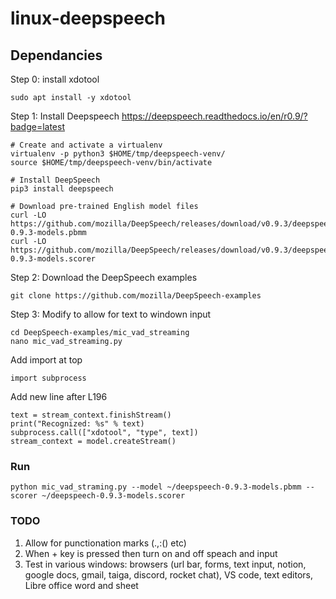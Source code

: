 # linux-deepspeech

## Dependancies

Step 0: install xdotool
```
sudo apt install -y xdotool
```

Step 1: Install Deepspeech
https://deepspeech.readthedocs.io/en/r0.9/?badge=latest
```
# Create and activate a virtualenv
virtualenv -p python3 $HOME/tmp/deepspeech-venv/
source $HOME/tmp/deepspeech-venv/bin/activate

# Install DeepSpeech
pip3 install deepspeech

# Download pre-trained English model files
curl -LO https://github.com/mozilla/DeepSpeech/releases/download/v0.9.3/deepspeech-0.9.3-models.pbmm
curl -LO https://github.com/mozilla/DeepSpeech/releases/download/v0.9.3/deepspeech-0.9.3-models.scorer
```

Step 2: Download the DeepSpeech examples
```
git clone https://github.com/mozilla/DeepSpeech-examples
```

Step 3: Modify to allow for text to windown input
```
cd DeepSpeech-examples/mic_vad_streaming
nano mic_vad_streaming.py
```

Add import at top
```
import subprocess
```

Add new line after L196
```
text = stream_context.finishStream()
print("Recognized: %s" % text)
subprocess.call(["xdotool", "type", text])
stream_context = model.createStream()
```

### Run
```
python mic_vad_straming.py --model ~/deepspeech-0.9.3-models.pbmm --scorer ~/deepspeech-0.9.3-models.scorer
```

### TODO
1. Allow for punctionation marks (.,:() etc)
2. When + key is pressed then turn on and off speach and input
3. Test in various windows: browsers (url bar, forms, text input, notion, google docs, gmail, taiga, discord, rocket chat), VS code, text editors, Libre office word and sheet


